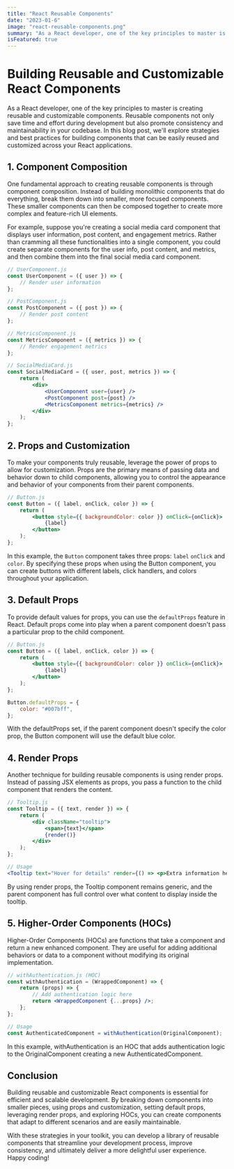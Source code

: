 ```yaml
---
title: "React Reusable Components"
date: "2023-01-6"
image: "react-reusable-components.png"
summary: "As a React developer, one of the key principles to master is creating reusable and customizable components."
isFeatured: true
---
```


# Building Reusable and Customizable React Components

As a React developer, one of the key principles to master is creating reusable and customizable components. Reusable components not only save time and effort during development but also promote consistency and maintainability in your codebase. In this blog post, we'll explore strategies and best practices for building components that can be easily reused and customized across your React applications.

## 1. **Component Composition**

One fundamental approach to creating reusable components is through component composition. Instead of building monolithic components that do everything, break them down into smaller, more focused components. These smaller components can then be composed together to create more complex and feature-rich UI elements.

For example, suppose you're creating a social media card component that displays user information, post content, and engagement metrics. Rather than cramming all these functionalities into a single component, you could create separate components for the user info, post content, and metrics, and then combine them into the final social media card component.

```jsx
// UserComponent.js
const UserComponent = ({ user }) => {
	// Render user information
};

// PostComponent.js
const PostComponent = ({ post }) => {
	// Render post content
};

// MetricsComponent.js
const MetricsComponent = ({ metrics }) => {
	// Render engagement metrics
};

// SocialMediaCard.js
const SocialMediaCard = ({ user, post, metrics }) => {
	return (
		<div>
			<UserComponent user={user} />
			<PostComponent post={post} />
			<MetricsComponent metrics={metrics} />
		</div>
	);
};
```

## 2. **Props and Customization**

To make your components truly reusable, leverage the power of props to allow for customization. Props are the primary means of passing data and behavior down to child components, allowing you to control the appearance and behavior of your components from their parent components.

```jsx
// Button.js
const Button = ({ label, onClick, color }) => {
	return (
		<button style={{ backgroundColor: color }} onClick={onClick}>
			{label}
		</button>
	);
};
```

In this example, the `Button` component takes three props: `label` `onClick` and `color`. By specifying these props when using the Button component, you can create buttons with different labels, click handlers, and colors throughout your application.

## 3. **Default Props**

To provide default values for props, you can use the `defaultProps` feature in React. Default props come into play when a parent component doesn't pass a particular prop to the child component.

```jsx
// Button.js
const Button = ({ label, onClick, color }) => {
	return (
		<button style={{ backgroundColor: color }} onClick={onClick}>
			{label}
		</button>
	);
};

Button.defaultProps = {
	color: "#007bff",
};
```

With the defaultProps set, if the parent component doesn't specify the color prop, the Button component will use the default blue color.

## 4. **Render Props**

Another technique for building reusable components is using render props. Instead of passing JSX elements as props, you pass a function to the child component that renders the content.

```jsx
// Tooltip.js
const Tooltip = ({ text, render }) => {
	return (
		<div className="tooltip">
			<span>{text}</span>
			{render()}
		</div>
	);
};

// Usage
<Tooltip text="Hover for details" render={() => <p>Extra information here</p>} />;
```

By using render props, the Tooltip component remains generic, and the parent component has full control over what content to display inside the tooltip.

## 5. **Higher-Order Components (HOCs)**

Higher-Order Components (HOCs) are functions that take a component and return a new enhanced component. They are useful for adding additional behaviors or data to a component without modifying its original implementation.

```jsx
// withAuthentication.js (HOC)
const withAuthentication = (WrappedComponent) => {
	return (props) => {
		// Add authentication logic here
		return <WrappedComponent {...props} />;
	};
};

// Usage
const AuthenticatedComponent = withAuthentication(OriginalComponent);
```

In this example, withAuthentication is an HOC that adds authentication logic to the OriginalComponent creating a new AuthenticatedComponent.

## Conclusion

Building reusable and customizable React components is essential for efficient and scalable development. By breaking down components into smaller pieces, using props and customization, setting default props, leveraging render props, and exploring HOCs, you can create components that adapt to different scenarios and are easily maintainable.

With these strategies in your toolkit, you can develop a library of reusable components that streamline your development process, improve consistency, and ultimately deliver a more delightful user experience. Happy coding!

